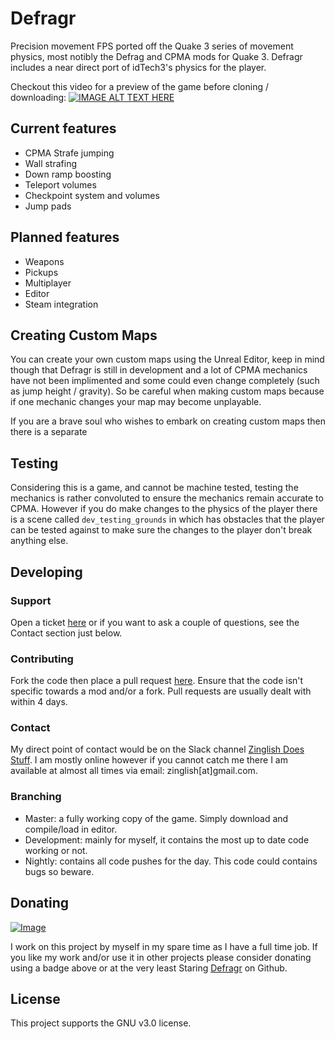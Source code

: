 # Defragr

Precision movement FPS ported off the Quake 3 series of movement physics, most notibly the Defrag and CPMA mods for Quake 3. Defragr includes a near direct port of idTech3's physics for the player.

Checkout this video for a preview of the game before cloning / downloading:
[![IMAGE ALT TEXT HERE](http://img.youtube.com/vi/uT6r55J6jmQ/0.jpg)](http://www.youtube.com/watch?v=uT6r55J6jmQ)

## Current features

* CPMA Strafe jumping
* Wall strafing
* Down ramp boosting
* Teleport volumes
* Checkpoint system and volumes
* Jump pads

## Planned features

* Weapons
* Pickups
* Multiplayer
* Editor
* Steam integration

## Creating Custom Maps

You can create your own custom maps using the Unreal Editor, keep in mind though that Defragr is still in development and a lot of CPMA mechanics have not been implimented and some could even change completely (such as jump height / gravity). So be careful when making custom maps because if one mechanic changes your map may become unplayable.

If you are a brave soul who wishes to embark on creating custom maps then there is a separate 

## Testing

Considering this is a game, and cannot be machine tested, testing the mechanics is rather convoluted to ensure the mechanics remain accurate to CPMA. However if you do make changes to the physics of the player there is a scene called `dev_testing_grounds` in which has obstacles that the player can be tested against to make sure the changes to the player don't break anything else.

## Developing

### Support

Open a ticket [here](https://github.com/Zinglish/Defragr/issues) or if you want to ask a couple of questions, see the Contact section just below.

### Contributing

Fork the code then place a pull request [here](https://github.com/Zinglish/Defragr/pulls). Ensure that the code isn't specific towards a mod and/or a fork. Pull requests are usually dealt with within 4 days.

### Contact

My direct point of contact would be on the Slack channel [Zinglish Does Stuff](https://zinglishdoesstuff.slack.com). I am mostly online however if you cannot catch me there I am available at almost all times via email: zinglish[at]gmail.com.

### Branching

* Master: a fully working copy of the game. Simply download and compile/load in editor.
* Development: mainly for myself, it contains the most up to date code working or not.
* Nightly: contains all code pushes for the day. This code could contains bugs so beware.

## Donating

[![Image](https://img.shields.io/badge/Donate-Paypal-brightgreen.svg "Donate with Paypal") ](https://www.paypal.com/cgi-bin/webscr?cmd=_s-xclick&hosted_button_id=HWBNT3M2XDCPL "Paypal")

I work on this project by myself in my spare time as I have a full time job. If you like my work and/or use it in other projects please consider donating using a badge above or at the very least Staring [Defragr](https://github.com/Zinglish/Defragr) on Github.

## License

This project supports the GNU v3.0 license.
